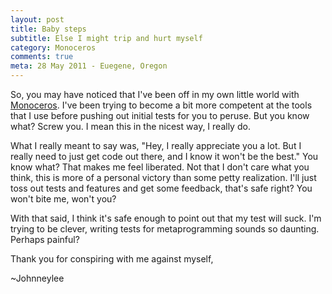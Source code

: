 ```yaml
---
layout: post
title: Baby steps
subtitle: Else I might trip and hurt myself
category: Monoceros
comments: true
meta: 28 May 2011 - Euegene, Oregon
---
```


So, you may have noticed that I've been off in my own little world with [Monoceros][].
I've been trying to become a bit more competent at the tools that I use before pushing out initial tests for you to peruse.
But you know what? Screw you. I mean this in the nicest way, I really do.

What I really meant to say was, "Hey, I really appreciate you a lot. But I really need to just get code out there, and I know it won't be the best."
You know what? That makes me feel liberated. Not that I don't care what you think, this is more of a personal victory than some petty realization.
I'll just toss out tests and features and get some feedback, that's safe right? You won't bite me, won't you?

With that said, I think it's safe enough to point out that my test will suck.
I'm trying to be clever, writing tests for metaprogramming sounds so daunting. Perhaps painful?

Thank you for conspiring with me against myself,

~Johnneylee

[Monoceros]: https://github.com/Spaceghost/Monoceros "Monoceros@Github"

